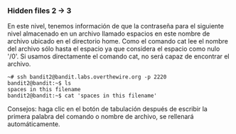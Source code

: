 ### Hidden files 2 -> 3

En este nivel, tenemos información de que la contraseña para el siguiente nivel almacenado en un archivo llamado espacios en este nombre de archivo ubicado en el directorio home. Como el comando cat lee el nombre del archivo sólo hasta el espacio ya que considera el espacio como nulo '/0'. Si usamos directamente el comando cat, no será capaz de encontrar el archivo.

    ~# ssh bandit2@bandit.labs.overthewire.org -p 2220
    bandit2@bandit:~$ ls
    spaces in this filename
    bandit2@bandit:~$ cat 'spaces in this filename'
Consejos:
haga clic en el botón de tabulación después de escribir la primera palabra del comando o nombre de archivo, se rellenará automáticamente.
